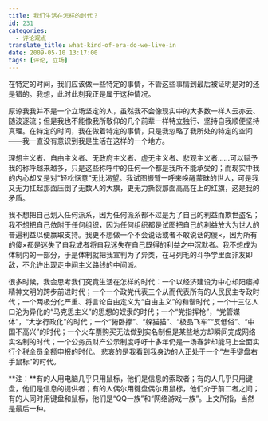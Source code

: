 ```yaml
---
title: 我们生活在怎样的时代？
id: 231
categories:
  - 评论观点
translate_title: what-kind-of-era-do-we-live-in
date: 2009-05-10 13:17:00
tags: [评论, 立场]
---
```


在特定的时间，我们应该做一些特定的事情，不管这些事情到最后被证明是对的还是错的。我想，此时此刻我正是属于这种情况。

原谅我我并不是一个立场坚定的人，虽然我不会像现实中的大多数一样人云亦云、随波逐流；但是我也不能像我所敬仰的几个前辈一样特立独行、坚持自我顺便坚持真理。在特定的时间，我在做着特定的事情，只是我忽略了我所处的特定的空间——我一直没有意识到我是生活在这样的一个地方。

理想主义者、自由主义者、无政府主义者、虚无主义者、悲观主义者……可以赋予我的称呼越来越多，只是这些称呼中的任何一个都是我所不能承受的；而现实中我的内心却又是对“轻松惬意”无比渴望。我试图振臂一呼来唤醒蒙昧的世人，可是我又无力扛起那面压倒了无数人的大旗，更无力撕裂那面高高在上的红旗，这是我的矛盾。

我不想把自己划入任何派系，因为任何派系都不过是为了自己的利益而欺世盗名；我不想把自己依附于任何组织，因为任何组织都是试图把自己的利益放大为世人的普遍利益以便赢取支持。我更不想做一个不会说话或者不敢说话的傻×，因为所有的傻×都是迷失了自我或者将自我迷失在自己既得的利益之中沉默者。我不想成为体制内的一部分，于是体制就把我宣判为了异类，在马列毛的斗争学里面非友即敌，不允许出现走中间主义路线的中间派。

很多时候，我会思考我们究竟生活在怎样的时代：一个以经济建设为中心却阳痿掉精神文明的跨步前进时代；一个一个政党代表三个从而代表所有的人民民主专政时代；一个两极分化严重、将言论自由定义为“自由主义”的和谐时代；一个十三亿人口沦为异化的“马克思主义”的思想的奴隶的时代；一个“党指挥枪”，“党管媒体”，“大学行政化”的时代；一个“俯卧撑”、“躲猫猫”、“极品飞车”“反低俗”、“中国不高兴”的时代；一个火车票购买无法做到实名制但是某些地方却瞬间完成网络实名制的时代；一个公务员财产公示制度呼吁十多年仍是一场春梦却能马上全面实行个税全员全额申报的时代。
悲哀的是我看到我身边的人正处于一个“左手键盘右手鼠标”的时代。

**注：**有的人用电脑几乎只用鼠标，他们是信息的索取者；有的人几乎只用键盘，他们是信息的提供者；有的人偶尔用键盘偶尔用鼠标，他们介于前二者之间；有的人同时用键盘和鼠标，他们是“QQ一族”和“网络游戏一族”。上文所指，当然是最后一种。